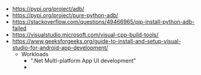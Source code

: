 * https://pypi.org/project/adb/
* https://pypi.org/project/pure-python-adb/
* https://stackoverflow.com/questions/49466965/pip-install-python-adb-failed
* https://visualstudio.microsoft.com/visual-cpp-build-tools/
* https://www.geeksforgeeks.org/guide-to-install-and-setup-visual-studio-for-android-app-development/
  * Workloads
    * ".Net Multi-platform App UI development"
    * 
